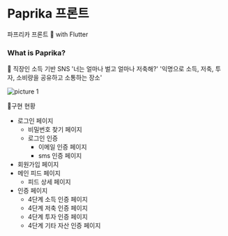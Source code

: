 # Paprika 프론트

파프리카 프론트 👀 with Flutter

### What is Paprika?
💁 직장인 소득 기반 SNS
'너는 얼마나 벌고 얼마나 저축해?'
'익명으로 소득, 저축, 투자, 소비량을 공유하고 소통하는 장소'

![picture 1](../images/285bb2a793af2a4be8c33da1500acd5ee1876b3057e514ff1d9eefce7327168b.png)  

👾구현 현황
- 로그인 페이지
    - 비밀번호 찾기 페이지
    - 로그인 인증
        - 이메일 인증 페이지
        - sms 인증 페이지
- 회원가입 페이지
- 메인 피드 페이지
    - 피드 상세 페이지
- 인증 페이지
    - 4단계 소득 인증 페이지
    - 4단계 저축 인증 페이지
    - 4단계 투자 인증 페이지
    - 4단계 기타 자산 인증 페이지



